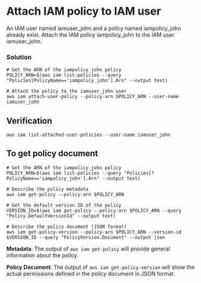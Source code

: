 # Attach IAM policy to IAM user

An IAM user named iamuser_john and a policy named iampolicy_john already exist. Attach the IAM policy iampolicy_john to the IAM user iamuser_john.

### Solution

```
# Get the ARN of the iampolicy_john policy
POLICY_ARN=$(aws iam list-policies --query "Policies[PolicyName=='iampolicy_john'].Arn" --output text)

# Attach the policy to the iamuser_john user
aws iam attach-user-policy --policy-arn $POLICY_ARN --user-name iamuser_john

```

## Verification

```
aws iam list-attached-user-policies --user-name iamuser_john

```

## To get policy document

```
# Get the ARN of the iampolicy_john policy
POLICY_ARN=$(aws iam list-policies --query "Policies[?PolicyName=='iampolicy_john'].Arn" --output text)

# Describe the policy metadata
aws iam get-policy --policy-arn $POLICY_ARN

# Get the default version ID of the policy
VERSION_ID=$(aws iam get-policy --policy-arn $POLICY_ARN --query "Policy.DefaultVersionId" --output text)

# Describe the policy document (JSON format)
aws iam get-policy-version --policy-arn $POLICY_ARN --version-id $VERSION_ID --query "PolicyVersion.Document" --output json

```

**Metadata**: The output of ```aws iam get-policy``` will provide general information about the policy.

**Policy Document**: The output of ``aws iam get-policy-version`` will show the actual permissions defined in the policy document in JSON format.